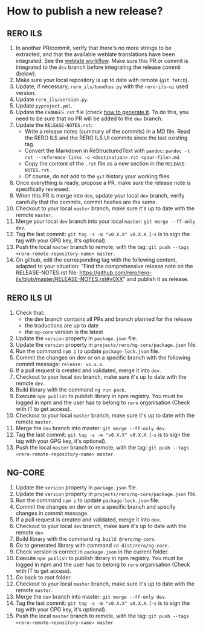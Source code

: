 # How to publish a new release?

## RERO ILS

1. In another PR/commit, verify that there's no more strings to be extracted,
   and that the available weblate translations have been integrated. See the
   [weblate workflow][2]. Make sure this PR or commit is integrated to the
   `dev` branch before integrating the release commit (below).
1. Make sure your local repository is up to date with remote (`git fetch`).
1. Update, if necessary, `rero_ils/bundles.py` with the `rero-ils-ui` used
   version.
1. Update `rero_ils/version.py`.
1. Update `pyproject.yml`.
1. Update the `CHANGES.rst` file (check 
   [how to generate it][1]. To do this, you need to be
   sure that no PR will be added to the `dev` branch.
1. Update the `RELEASE-NOTES.rst`:
    - Write a release notes (summary of the commits) in a MD file. Read the
      RERO ILS and the RERO ILS UI commits since the last existing tag.
    - Convert the Markdown in ReStructuredText with `pandoc`:
  `pandoc -t rst --reference-links -o <destination>.rst <your-file>.md`.
    - Copy the content of the `.rst` file as a new section in the
  `RELEASE-NOTES.rst`.
    - Of course, do not add to the `git` history your working files.
1. Once everything is ready, propose a PR, make sure the release note is
   specifically reviewed.
1. When this PR is merge into `dev`, update your local `dev` branch, verify
   carefully that the commits, commit hashes are the same.
1. Checkout to your local `master` branch, make sure it's up to date with the
   remote `master`.
1. Merge your local `dev` branch into your local `master`: `git merge --ff-only dev`.
1. Tag the last commit: `git tag -s -m "v0.X.X" v0.X.X`. (`-s` is to sign the
   tag with your GPG key, it's optional).
1. Push the local `master` branch to remote, with the tag: `git push --tags
   <rero-remote-repository-name> master`.
1. On github, edit the corresponding tag with the following content, adapted to
   your situation: "Find the comprehensive release note on the RELEASE-NOTES.rst
   file: https://github.com/rero/rero-ils/blob/master/RELEASE-NOTES.rst#v0XX" 
   and publish it as release.

[1]: /documentation/generate-changelog.md
[2]: /translations/translations-workflow.md

## RERO ILS UI

1. Check that:
   * the dev branch contains all PRs and branch planned for the release
   * the traductions are up to date
   * the `ng-core` version is the latest
1. Update the `version` property in `package.json` file.
1. Update the `version` property in `projects/rero/ng-core/package.json` file.
1. Run the command `npm i` to update `package-lock.json` file.
1. Commit the changes on dev or on a specific branch with the following commit message: `release: vx.x.x`.
1. If a pull request is created and validated, merge it into `dev`.
1. Checkout to your local `dev` branch, make sure it's up to date with the
   remote `dev`.
1. Build library with the command `ng run pack`.
1. Execute `npm publish` to publish library in npm registry. You must be logged 
   in npm and the user has to belong to `rero` organisation (Check with IT to get access).
1. Checkout to your local `master` branch, make sure it's up to date with the
   remote `master`.
1. Merge the `dev` branch into master: `git merge --ff-only dev`.
1. Tag the last commit: `git tag -s -m "v0.X.X" v0.X.X`. (`-s` is to sign the
   tag with your GPG key, it's optional).
1. Push the local `master` branch to remote, with the tag: `git push --tags
   <rero-remote-repository-name> master`.

## NG-CORE

1. Update the `version` property in `package.json` file.
1. Update the `version` property in `projects/rero/ng-core/package.json` file.
1. Run the command `npm i` to update `package-lock.json` file.
1. Commit the changes on dev or on a specific branch and specify changes in 
   commit message.
1. If a pull request is created and validated, merge it into `dev`.
1. Checkout to your local `dev` branch, make sure it's up to date with the
   remote `dev`.
1. Build library with the command `ng build @rero/ng-core`.
1. Go to generated library with command `cd dist/rero/ng-core`.
1. Check version is correct in `package.json` in the current folder.
1. Execute `npm publish` to publish library in npm registry. You must be logged 
   in npm and the user has to belong to `rero` organisation (Check with IT to get access).
1. Go back to root folder.
1. Checkout to your local `master` branch, make sure it's up to date with the
   remote `master`.
1. Merge the `dev` branch into master: `git merge --ff-only dev`.
1. Tag the last commit: `git tag -s -m "v0.X.X" v0.X.X`. (`-s` is to sign the
   tag with your GPG key, it's optional).
1. Push the local `master` branch to remote, with the tag: `git push --tags
   <rero-remote-repository-name> master`.
